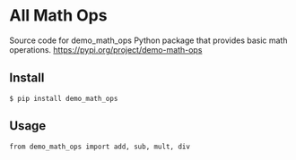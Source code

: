 # All Math Ops

Source code for demo_math_ops Python package that provides basic math operations.
https://pypi.org/project/demo-math-ops

## Install
```
$ pip install demo_math_ops
```

## Usage
```
from demo_math_ops import add, sub, mult, div
```
